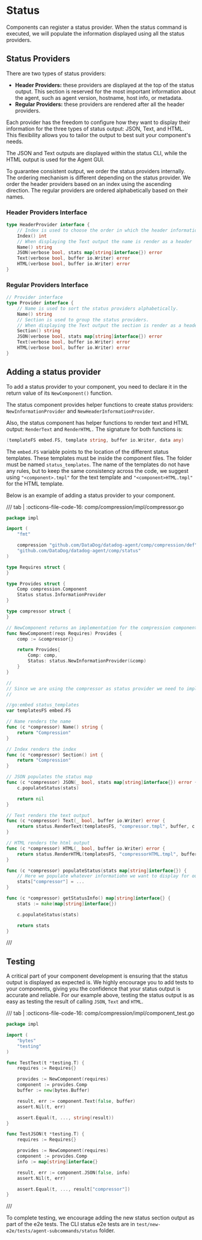 # Status

Components can register a status provider. When the status command is executed, we will populate the information displayed using all the status providers.

## Status Providers

There are two types of status providers:

- **Header Providers:** these providers are displayed at the top of the status output. This section is reserved for the most important information about the agent, such as agent version, hostname, host info, or metadata.
- **Regular Providers:** these providers are rendered after all the header providers.

Each provider has the freedom to configure how they want to display their information for the three types of status output: JSON, Text, and HTML.
This flexibility allows you to tailor the output to best suit your component's needs.

The JSON and Text outputs are displayed within the status CLI, while the HTML output is used for the Agent GUI.

To guarantee consistent output, we order the status providers internally. The ordering mechanism is different depending on the status provider.
We order the header providers based on an index using the ascending direction.
The regular providers are ordered alphabetically based on their names.


### Header Providers Interface

```go
type HeaderProvider interface {
    // Index is used to choose the order in which the header information is displayed.
    Index() int
    // When displaying the Text output the name is render as a header
    Name() string
    JSON(verbose bool, stats map[string]interface{}) error
    Text(verbose bool, buffer io.Writer) error
    HTML(verbose bool, buffer io.Writer) error
}
```

### Regular Providers Interface

```go
// Provider interface
type Provider interface {
    // Name is used to sort the status providers alphabetically.
    Name() string
    // Section is used to group the status providers.
    // When displaying the Text output the section is render as a header
    Section() string
    JSON(verbose bool, stats map[string]interface{}) error
    Text(verbose bool, buffer io.Writer) error
    HTML(verbose bool, buffer io.Writer) error
}
```

## Adding a status provider

To add a status provider to your component, you need to declare it in the return value of its `NewComponent()` function.

The status component provides helper functions to create status providers: `NewInformationProvider` and `NewHeaderInformationProvider`.

Also, the status component has helper functions to render text and HTML output: `RenderText` and `RenderHTML.`
The signature for both functions is:

```go
(templateFS embed.FS, template string, buffer io.Writer, data any)
```

The `embed.FS` variable points to the location of the different status templates. These templates must be inside the component files. The folder must be named `status_templates`.
The name of the templates do not have any rules, but to keep the same consistency across the code, we suggest using `"<component>.tmpl"` for the text template and `"<component>HTML.tmpl"` for the HTML template.

Below is an example of adding a status provider to your component.

/// tab | :octicons-file-code-16: comp/compression/impl/compressor.go
```go
package impl

import (
    "fmt"

    compression "github.com/DataDog/datadog-agent/comp/compression/def"
    "github.com/DataDog/datadog-agent/comp/status"
)

type Requires struct {
}

type Provides struct {
    Comp compression.Component
    Status status.InformationProvider
}

type compressor struct {
}

// NewComponent returns an implementation for the compression component
func NewComponent(reqs Requires) Provides {
    comp := &compressor{}

    return Provides{
        Comp: comp,
        Status: status.NewInformationProvider(&comp)
    }
}

//
// Since we are using the compressor as status provider we need to implement the status interface on our component
//

//go:embed status_templates
var templatesFS embed.FS

// Name renders the name
func (c *compressor) Name() string {
    return "Compression"
}

// Index renders the index
func (c *compressor) Section() int {
    return "Compression"
}

// JSON populates the status map
func (c *compressor) JSON(_ bool, stats map[string]interface{}) error {
    c.populateStatus(stats)

    return nil
}

// Text renders the text output
func (c *compressor) Text(_ bool, buffer io.Writer) error {
    return status.RenderText(templatesFS, "compressor.tmpl", buffer, c.getStatusInfo())
}

// HTML renders the html output
func (c *compressor) HTML(_ bool, buffer io.Writer) error {
    return status.RenderHTML(templatesFS, "compressorHTML.tmpl", buffer, c.getStatusInfo())
}

func (c *compressor) populateStatus(stats map[string]interface{}) {
    // Here we populate whatever informatiohn we want to display for our component
    stats["compressor"] = ...
}

func (c *compressor) getStatusInfo() map[string]interface{} {
    stats := make(map[string]interface{})

    c.populateStatus(stats)

    return stats
}
```
///

## Testing

A critical part of your component development is ensuring that the status output is displayed as expected is. We highly encourage you to add tests to your components, giving you the confidence that your status output is accurate and reliable.
For our example above, testing the status output is as easy as testing the result of calling `JSON`, `Text` and `HTML`.

/// tab | :octicons-file-code-16: comp/compression/impl/component_test.go
```go
package impl

import (
    "bytes"
    "testing"
)

func TestText(t *testing.T) {
    requires := Requires{}

    provides := NewComponent(requires)
    component := provides.Comp
    buffer := new(bytes.Buffer)

    result, err := component.Text(false, buffer)
    assert.Nil(t, err)

    assert.Equal(t, ..., string(result))
}

func TestJSON(t *testing.T) {
    requires := Requires{}

    provides := NewComponent(requires)
    component := provides.Comp
    info := map[string]interface{}

    result, err := component.JSON(false, info)
    assert.Nil(t, err)

    assert.Equal(t, ..., result["compressor"])
}
```
///

To complete testing, we encourage adding the new status section output as part of the e2e tests. The CLI status e2e tests
are in `test/new-e2e/tests/agent-subcommands/status` folder.
